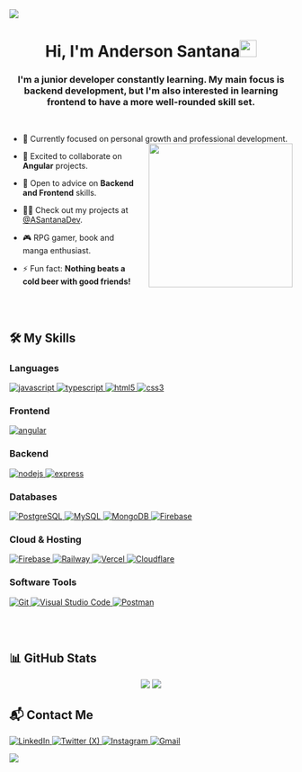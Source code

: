 <img src="https://user-images.githubusercontent.com/73097560/115834477-dbab4500-a447-11eb-908a-139a6edaec5c.gif">

<h1 align="center">Hi, I'm Anderson Santana<img width="30px" src="https://raw.githubusercontent.com/iampavangandhi/iampavangandhi/master/gifs/Hi.gif"></h1>
<h3 font-size="20" align="center">
  I'm a junior developer constantly learning. My main focus is backend development, but I'm also interested in learning frontend to have a more well-rounded skill set.
</h3>

<br>

- 🌱 Currently focused on personal growth and professional development.
  <img align="right" style="width:16rem; height:auto; margin-left:20px;" src="https://media4.giphy.com/media/v1.Y2lkPTc5MGI3NjExbGJud2xnc21wbjdqeGx4aTg5cWN2bzRwOGI2dTA1NWFycXZ2MGdpdCZlcD12MV9pbnRlcm5hbF9naWZfYnlfaWQmY3Q9Zw/CrFLL3CnRpw5ddlBMm/giphy.gif"/>

- 👯 Excited to collaborate on **Angular** projects.

- 🤝 Open to advice on **Backend and Frontend** skills.

- 👨‍💻 Check out my projects at [@ASantanaDev](github.com/ASantanaDev?tab=repositories).

- 🎮 RPG gamer, book and manga enthusiast.

- ⚡ Fun fact: **Nothing beats a cold beer with good friends!**

<br><br>

## 🛠️ My Skills

<h3>Languages</h3>
<p>
  <a href="https://developer.mozilla.org/en-US/docs/Web/JavaScript" target="_blank"> 
    <img src="https://img.shields.io/badge/Javascript-F7DF1E.svg?style=for-the-badge&logo=javascript&logoColor=black"
      alt="javascript"/> 
  </a>
  <a href="https://www.typescriptlang.org/" target="_blank"> 
    <img src="https://img.shields.io/badge/typescript-3178C6.svg?style=for-the-badge&logo=typescript&logoColor=white"
      alt="typescript"/>
  </a>
  <a href="https://www.w3.org/html/" target="_blank"> 
    <img src="https://img.shields.io/badge/html-E34F26.svg?style=for-the-badge&logo=html5&logoColor=white"
      alt="html5"/> 
  </a>
  <a href="https://www.w3schools.com/css/" target="_blank">
    <img src="https://img.shields.io/badge/css-1572B6.svg?style=for-the-badge&logo=css3&logoColor=white"
      alt="css3"/>
  </a>
</p>

<h3>Frontend</h3>
<p>
  <a href="https://angular.io/" target="_blank">
    <img src="https://img.shields.io/badge/Angular-DD0031.svg?style=for-the-badge&logo=angular&logoColor=white"
      alt="angular"/>
  </a>
</p>

<h3>Backend</h3>
<p>
  <a href="https://nodejs.org/" target="_blank">
    <img src="https://img.shields.io/badge/Node.js-339933.svg?style=for-the-badge&logo=node.js&logoColor=white"
      alt="nodejs"/>
  </a>
  <a href="https://expressjs.com/" target="_blank">
    <img src="https://img.shields.io/badge/Express.js-000000.svg?style=for-the-badge&logo=express&logoColor=white"
      alt="express"/>
  </a>
</p>

<h3>Databases</h3>
<p>
  <a href="https://www.postgresql.org/" target="_blank">
    <img src="https://img.shields.io/badge/PostgreSQL-336791.svg?style=for-the-badge&logo=postgresql&logoColor=white"
      alt="PostgreSQL"/>
  </a>
  <a href="https://www.mysql.com/" target="_blank">
    <img src="https://img.shields.io/badge/MySQL-4479A1.svg?style=for-the-badge&logo=mysql&logoColor=white"
      alt="MySQL"/>
  </a>
  <a href="https://www.mongodb.com/" target="_blank">
    <img src="https://img.shields.io/badge/MongoDB-47A248.svg?style=for-the-badge&logo=mongodb&logoColor=white"
      alt="MongoDB"/>
  </a>
  <a href="https://firebase.google.com/" target="_blank">
    <img src="https://img.shields.io/badge/Firebase-FFCA28.svg?style=for-the-badge&logo=firebase&logoColor=black"
      alt="Firebase"/>
  </a>
</p>

<h3>Cloud & Hosting</h3>
<p>
  <a href="https://firebase.google.com/" target="_blank">
    <img src="https://img.shields.io/badge/Firebase-FFCA28.svg?style=for-the-badge&logo=firebase&logoColor=black"
      alt="Firebase"/>
  </a>
  <a href="https://railway.app/" target="_blank">
    <img src="https://img.shields.io/badge/Railway-0B0D0E.svg?style=for-the-badge&logo=railway&logoColor=white"
      alt="Railway"/>
  </a>
  <a href="https://vercel.com/" target="_blank">
    <img src="https://img.shields.io/badge/Vercel-000000.svg?style=for-the-badge&logo=vercel&logoColor=white"
      alt="Vercel"/>
  </a>
  <a href="https://www.cloudflare.com/" target="_blank">
    <img src="https://img.shields.io/badge/Cloudflare-F38020.svg?style=for-the-badge&logo=cloudflare&logoColor=white"
      alt="Cloudflare"/>
  </a>
</p>

<h3>Software Tools</h3>
<p>
  <a href="https://git-scm.com/" target="_blank">
    <img src="https://img.shields.io/badge/Git-F05032.svg?style=for-the-badge&logo=git&logoColor=white"
      alt="Git"/>
  </a>
  <a href="https://code.visualstudio.com/" target="_blank">
    <img src="https://img.shields.io/badge/VS%20Code-007ACC.svg?style=for-the-badge&logo=visual-studio-code&logoColor=white"
      alt="Visual Studio Code"/>
  </a>
  <a href="https://www.postman.com/" target="_blank">
    <img src="https://img.shields.io/badge/Postman-FF6C37.svg?style=for-the-badge&logo=postman&logoColor=white"
      alt="Postman"/>
  </a>
</p>

<br><br>

## 📊 GitHub Stats
<div align="center">

[![](https://github-readme-stats.vercel.app/api?username=ASantanaDev&show_icons=true&theme=tokyonight&hide_border=true&locale=en)](https://github.com/ASantanaDev)
[![](https://github-readme-streak-stats.herokuapp.com/?user=ASantanaDev&theme=material-palenight)](https://github.com/ASantanaDev)

</div>

## 📬 Contact Me
<p>
  <a href="https://www.linkedin.com/in/anderson-santana-695b712b6" target="_blank">
    <img src="https://img.shields.io/badge/LinkedIn-0077B5.svg?style=for-the-badge&logo=linkedin&logoColor=white"
      alt="LinkedIn"/>
  </a>
  <a href="" target="_blank">
    <img src="https://img.shields.io/badge/X-000000.svg?style=for-the-badge&logo=twitter&logoColor=white"
      alt="Twitter (X)"/>
  </a>
  <a href="https://www.instagram.com/juvth505" target="_blank">
    <img src="https://img.shields.io/badge/Instagram-E4405F.svg?style=for-the-badge&logo=instagram&logoColor=white"
      alt="Instagram"/>
  </a>
  <a href="mailto:anderson.santana1717@gmail.com" target="_blank">
    <img src="https://img.shields.io/badge/Gmail-D14836.svg?style=for-the-badge&logo=gmail&logoColor=white"
      alt="Gmail"/>
  </a>
</p>

<img src="https://user-images.githubusercontent.com/73097560/115834477-dbab4500-a447-11eb-908a-139a6edaec5c.gif">


